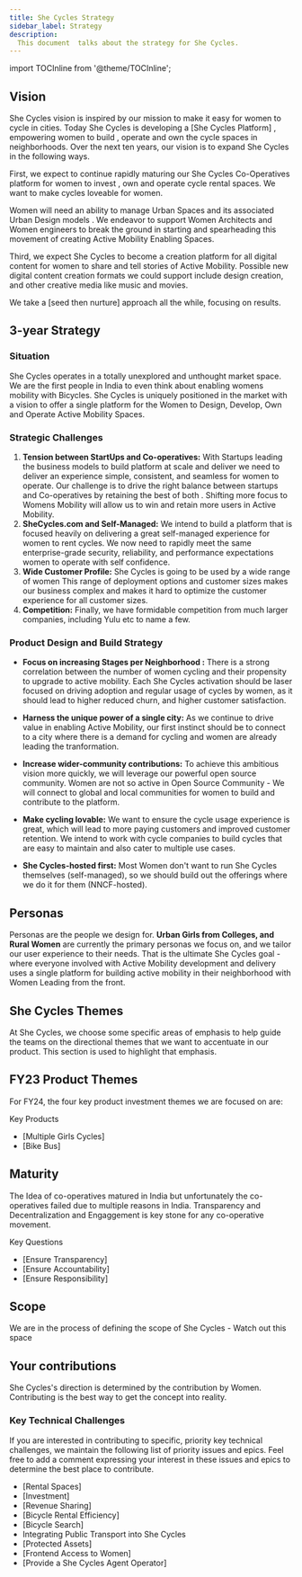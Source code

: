 ```yaml
---
title: She Cycles Strategy
sidebar_label: Strategy
description:
  This document  talks about the strategy for She Cycles.
---
```

import TOCInline from '@theme/TOCInline';

<TOCInline toc={toc} />


## Vision

She Cycles vision is inspired by our mission to make it easy for women to cycle in cities. Today She Cycles  is developing a  [She Cycles Platform] , empowering women  to build , operate and own the cycle spaces in 
neighborhoods.
Over the next ten years, our vision is to expand She Cycles in the following ways.

First, we expect to continue rapidly maturing our She Cycles Co-Operatives platform for women to invest , own and operate cycle rental spaces. We want to make cycles loveable for women. 

Women  will need an ability to manage Urban Spaces and its associated Urban Design models . We endeavor to support Women Architects and Women engineers to break the ground in starting and spearheading this movement of creating Active Mobility Enabling Spaces. 

Third, we expect She Cycles  to become a creation platform for all digital content for women to share and tell stories of Active Mobility.  Possible new digital content creation formats we could support include  design creation, and other creative media like music and movies. 

 We take a [seed then nurture] approach all the while, focusing on  results. 



## 3-year Strategy

### Situation
She Cycles operates  in a totally unexplored and unthought market space.
We are the first people in India to even think about enabling womens mobility with Bicycles.  She Cycles is uniquely positioned in the market with a vision to offer a single platform for the Women to Design, Develop, Own and Operate Active Mobility Spaces. 

### Strategic Challenges
1. **Tension between StartUps and Co-operatives:** With Startups leading the business models to build platform at scale and deliver we need to deliver an experience simple, consistent, and seamless for women to operate. Our challenge is to drive the right balance between startups  and Co-operatives by retaining the best of both .  Shifting more focus to Womens Mobility  will allow us to win and retain more users in Active Mobility.
1. **SheCycles.com and Self-Managed:** We intend to build a platform that is focused heavily on delivering a great self-managed  experience for women to rent cycles.   We now need to rapidly meet the same enterprise-grade security, reliability, and performance expectations women to operate with self confidence.
1. **Wide Customer Profile:** She Cycles is going to be used by a wide range of women   This range of deployment options and customer sizes makes our business complex and makes it hard to optimize the customer experience for all customer sizes. 
1. **Competition:** Finally, we have formidable competition from much larger companies, including Yulu etc to name a few.   

### Product Design and Build Strategy
* **Focus on increasing Stages per Neighborhood :** There is a strong correlation between the number of women cycling and their propensity to upgrade to active mobility.  Each She Cycles activation should be laser focused on driving adoption and regular usage of cycles by women, as it should lead to higher  reduced churn, and higher customer satisfaction. 
* **Harness the unique power of a single city:**   As we continue to drive value in enabling Active Mobility, our first instinct should be to connect to a city where there is a demand for cycling and women are already leading the tranformation.

* **Increase wider-community contributions:**    To achieve this ambitious vision more quickly, we will leverage our powerful open source community. Women are not so active in Open Source Community - We will connect to global and local communities for women to build and contribute to the platform.

* **Make cycling lovable:**  We want to ensure the cycle usage experience is great, which will lead to more paying customers and improved customer retention. We intend to work with cycle companies to build cycles that are easy to maintain and also cater to multiple use cases.

* **She Cycles-hosted first:**  Most Women don't want to run She Cycles themselves (self-managed), so we should build out the offerings where we do it for them (NNCF-hosted).
 
## Personas

Personas are the people we design for. **Urban Girls from Colleges, and Rural Women**  are currently the primary personas we focus on, and we tailor our user experience to their needs.
That is the ultimate She Cycles goal - where everyone involved with Active Mobility development and delivery uses a single platform for building active mobility in their neighborhood with Women Leading from the front.


## She Cycles  Themes

At She Cycles, we choose some specific areas of emphasis to help guide the teams on the directional themes that we want to accentuate in our product. This section is used to highlight that emphasis.   

## FY23 Product  Themes

For FY24, the four key product investment themes we are focused on are:


Key Products 
- [Multiple Girls Cycles]  
- [Bike Bus]  

## Maturity

The Idea of co-operatives matured in India but unfortunately the co-operatives failed due to multiple reasons in India. Transparency and Decentralization and Engaggement is key stone for any co-operative movement.

Key Questions 
- [Ensure Transparency]  
- [Ensure Accountability] 
- [Ensure Responsibility] 

## Scope

We are in  the process of defining the scope of She Cycles - Watch out this space


## Your contributions

She Cycles's direction is determined by the contribution by Women. Contributing is the best way to get the concept into reality.



### Key Technical Challenges

If you are interested in contributing to specific, priority key technical challenges, we maintain the following list of priority issues and epics. Feel free to add a comment expressing your interest in these issues and epics to determine the best place to contribute.

- [Rental Spaces]  
- [Investment] 
- [Revenue Sharing]
- [Bicycle Rental Efficiency] 
- [Bicycle Search] 
- Integrating Public Transport  into She Cycles
- [Protected Assets] 
- [Frontend Access to Women] 
- [Provide a She Cycles Agent Operator]  